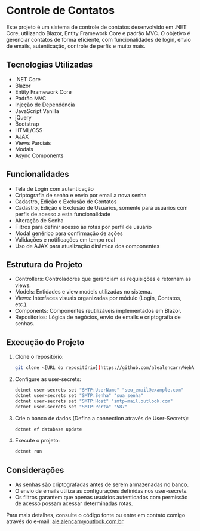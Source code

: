 # Controle de Contatos

Este projeto é um sistema de controle de contatos desenvolvido em .NET Core, utilizando Blazor, Entity Framework Core e padrão MVC. O objetivo é gerenciar contatos de forma eficiente, com funcionalidades de login, envio de emails, autenticação, controle de perfis e muito mais.

## Tecnologias Utilizadas

* .NET Core
* Blazor
* Entity Framework Core
* Padrão MVC
* Injeção de Dependência
* JavaScript Vanilla
* jQuery
* Bootstrap
* HTML/CSS
* AJAX
* Views Parciais
* Modais
* Async Components

## Funcionalidades

* Tela de Login com autenticação 
* Criptografia de senha e envio por email a nova senha
* Cadastro, Edição e Exclusão de Contatos
* Cadastro, Edição e Exclusão de Usuarios, somente para usuarios com perfis de acesso a esta funcionalidade
* Alteração de Senha
* Filtros para definir acesso às rotas por perfil de usuário
* Modal genérico para confirmação de ações
* Validações e notificações em tempo real
* Uso de AJAX para atualização dinâmica dos componentes

## Estrutura do Projeto

* Controllers: Controladores que gerenciam as requisições e retornam as views.
* Models: Entidades e view models utilizadas no sistema.
* Views: Interfaces visuais organizadas por módulo (Login, Contatos, etc.).
* Components: Componentes reutilizáveis implementados em Blazor.
* Repositorios: Lógica de negócios, envio de emails e criptografia de senhas.

## Execução do Projeto

1. Clone o repositório:

   ```bash
   git clone <[URL do repositório](https://github.com/alealencarr/WebAppMVC.git)>
   ```

2. Configure as user-secrets:

   ```bash
   dotnet user-secrets set "SMTP:UserName" "seu_email@example.com"
   dotnet user-secrets set "SMTP:Senha" "sua_senha"
   dotnet user-secrets set "SMTP:Host" "smtp-mail.outlook.com"
   dotnet user-secrets set "SMTP:Porta" "587"
   ```

3. Crie o banco de dados (Defina a connection através de User-Secrets):

   ```bash
   dotnet ef database update
   ```

4. Execute o projeto:

   ```bash
   dotnet run
   ```
 
## Considerações

- As senhas são criptografadas antes de serem armazenadas no banco.
- O envio de emails utiliza as configurações definidas nos user-secrets.
- Os filtros garantem que apenas usuários autenticados com permissão de acesso possam acessar determinadas rotas.

Para mais detalhes, consulte o código fonte ou entre em contato comigo através do e-mail: ale.alencarr@outlook.com.br

```
